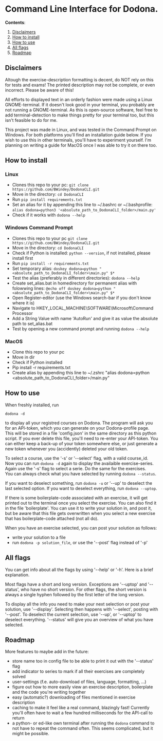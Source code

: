 # Command Line Interface for Dodona.

**Contents**:
1) [Disclaimers](#disclaimers)
2) [How to install](#how-to-install)
3) [How to use](#how-to-use)
4) [All flags](#all-flags)
5) [Roadmap](#roadmap)


## Disclaimers

Altough the exercise-description formatting is decent, do NOT rely on this for tests and exams! The printed description may not be complete, or even incorrect. Please be aware of this!

All efforts to displayed text in an orderly fashion were made using a Linux GNOME-terminal. If it doesn't look good in your terminal, you probably are not running a GNOME-terminal. As this is open-source software, feel free to add terminal-detection to make things pretty for your terminal too, but this isn't feasible to do for me. 

This project was made in Linux, and was tested in the Command Prompt on Windows. For both platforms you'll find an installation guide below. If you wish to use this in other terminals, you'll have to experiment yourself. I'm planning on writing a guide for MacOS once I was able to try it on there too.



## How to install
### Linux
- Clones this repo to your pc: `git clone https://github.com/BWindey/DodonaCLI.git`
- Move in the directory: `cd DodonaCLI`
- Run `pip install requirements.txt`
- Set an alias for it by appending this line to ~/.bashrc or ~/.bashprofile: `alias dodona=python3 '<absolute_path_to_DodonaCLI_folder>/main.py'`
- Check if it works with `dodona --help`

### Windows Command Prompt
- Clones this repo to your pc `git clone https://github.com/BWindey/DodonaCLI.git`
- Move in the directory: `cd DodonaCLI`
- Check if Python is installed: `python --version`, if not installed, please install first
- Run `pip install -r requirements.txt`
- Set temporary alias: `doskey dodona=python "<absolute_path_to_DodonaCLI_folder>\main.py" $*`
- Test the alias (preferably in different directories): `dodona --help`
- Create set_alias.bat in homedirectory for permanent alias with folowwing lines:
      ```
      @echo off
      doskey dodona=python "<absolute_path_to_DodonaCLI_folder>\main.py" $*
      ```
- Open Register-editor (use the Windows search-bar if you don't know where it is)
- Navigate to HKEY_LOCAL_MACHINE\SOFTWARE\Microsoft\Command Processor
- Add a String Value with name 'AutoRun' and give it as value the absolute path to set_alias.bat
- Test by opening a new command prompt and running `dodona --help`

### MacOS
- Clone this repo to your pc
- Move in dir
- Check if Python installed
- Pip install -r requirements.txt
- Create alias by appending this line to ~/.zshrc "alias dodona=python <absolute_path_to_DodonaCLI_folder>/main.py"

## How to use
When freshly installed, run 
```
dodona -d
```
to display all your registred courses on Dodona. The program will ask you for an API-token, which you can generate on your Dodona-profile page. This will be stored in a file 'config.json' in the same directory as this python script. If you ever delete this file, you'll need to re-enter your API-token. You can either keep a back-up of your token somewhere else, or just generate a new token whenever you (accidently) deleted your old token.

To select a course, use the '-s' or '--select' flag, with a valid course_id. Now you can run `dodona -d` again to display the availaible exercise-series. Again use the '-s' flag to select a serie. Do the same for the exercises.\
You can always check what you have selected by running `dodona --status`.

If you want to deselect something, run `dodona -u` or '--up' to deselect the last selected option. If you want to deselect everything, run `dodona --uptop`.

If there is some boilerplate-code associated with an exercise, it will get printed out to the terminal once you select the exercise. You can also find it in the file 'boilerplate'. You can use it to write your solution in, and post it, but be aware that this file gets overwritten when you select a new exercise that has boilerplate-code attached (not all do).

When you have an exercise selected, you can post your solution as follows:
- write your solution to a file
- run `dodona -p solution_file`, or use the '--post' flag instead of '-p'



## All flags
You can get info about all the flags by using '--help' or '-h'. Here is a brief explanation.

Most flags have a short and long version. Exceptions are '--uptop' and '--status', who have no short version. For other flags, the short version is always a single hyphen followed by the first letter of the long version.

To display all the info you need to make your next selection or post your solution, use '--display'. Selecting then happens with '--select', posting with '--post'. To deselect the current selection, use '--up', or '--uptop' to deselect everything. '--status' will give you an overview of what you have selected.



## Roadmap
More features to maybe add in the future:
- store name too in config file to be able to print it out with the '--status' flag
- add indicator to series to mark if all their exercises are completely solved
- user-settings (f.e. auto-download of files, language, formatting, ...)
- figure out how to more easily view an exercise description, boilerplate and the code you're writing together
- easy (automatic?) downloading of files mentioned in exercise description
- caching to make it feel like a real command, blazingly fast! Currently you'll often have to wait a few hundred milliseconds for the API-call to return
- a python- or ed-like own terminal after running the `dodona` command to not have to repeat the command often. This seems complicated, but it might be possible.
